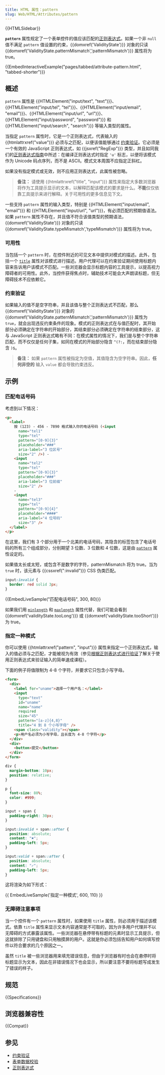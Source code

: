 ```yaml
---
title: HTML 属性：pattern
slug: Web/HTML/Attributes/pattern
---
```


{{HTMLSidebar}}

**`pattern`** 属性规定了一个表单控件的值应该匹配的[正则表达式](/zh-CN/docs/Web/JavaScript/Guide/Regular_Expressions)。如果一个非 `null` 值不满足 `pattern` 值设置的约束，{{domxref('ValidityState')}} 对象的只读 {{domxref('ValidityState.patternMismatch','patternMismatch')}} 属性将为 true。

{{EmbedInteractiveExample("pages/tabbed/attribute-pattern.html", "tabbed-shorter")}}

## 概述

`pattern` 属性是 {{HTMLElement("input/text", "text")}}、{{HTMLElement("input/tel", "tel")}}、{{HTMLElement("input/email", "email")}}、{{HTMLElement("input/url", "url")}}、{{HTMLElement("input/password", "password")}} 和 {{HTMLElement("input/search", "search")}} 等输入类型的属性。

当指定 `pattern` 属性时，它是一个正则表达式，代表输入的 {{htmlattrxref("value")}} 必须与之匹配，以便该值能够通过 [约束验证](/zh-CN/docs/Web/Guide/HTML/Constraint_validation)。它必须是一个有效的 JavaScript 正则表达式，如 {{jsxref("RegExp")}} 类型，并且如同我们的[正则表达式指南](/zh-CN/docs/Web/JavaScript/Guide/Regular_Expressions)中所述：在编译正则表达式时指定 `'u'` 标志，以便将该模式作为 Unicode 码点序列，而不是 ASCII。模式文本周围不应指定正斜杠。

如果没有指定模式或无效，则不应用正则表达式，此属性被忽略。

> **备注：** 请使用 {{htmlattrxref("title", "input")}} 属性来指定大多数浏览器将作为工具提示显示的文本，以解释匹配该模式的要求是什么。**不能**仅仅依靠工具提示来进行解释。关于可用性的更多信息见下文。

一些支持 `pattern` 属性的输入类型，特别是 {{HTMLElement("input/email", "email")}} 和 {{HTMLElement("input/url", "url")}}，有必须匹配的预期值语法。如果 `pattern` 属性不存在，并且值不符合该值类型的预期语法， {{domxref('ValidityState')}} 对象的只读 {{domxref('ValidityState.typeMismatch','typeMismatch')}} 属性将为 true。

### 可用性

当包括一个 `pattern` 时，在控件附近的可见文本中提供对模式的描述。此外，包括一个 [`title`](/zh-CN/docs/Web/HTML/Global_attributes/title) 属性对该模式进行描述。用户代理可以在约束验证期间使用标题内容来告诉用户该模式不匹配。一些浏览器会显示标题内容的工具提示，以提高视力障碍者的可用性。此外，当控件获得焦点时，辅助技术可能会大声朗读标题，但无障碍技术不应依赖它。

### 约束验证

如果输入的值不是空字符串，并且该值与整个正则表达式不匹配，那么 {{domxref('ValidityState')}} 对象的 {{domxref('ValidityState.patternMismatch','patternMismatch')}} 属性为 `true`，就会出现违反约束条件的现象。模式的正则表达式在与值匹配时，其开始部分必须确定在字符串的开始部分，其结束部分必须确定在字符串的结束部分，这与 JavaScript 正则表达式略有不同：在模式属性的情况下，我们是与整个字符串匹配，而不仅仅是任何子集，如同在模式的开始部分隐含 `^(?:`，而在结束部分隐含 `)$`。

> **备注：** 如果 `pattern` 属性被指定为空值，其值隐含为空字符串。因此，**任何非空的** 输入 `value` 都会导致约束违反。

## 示例

### 匹配电话号码

考虑到以下情况：

```html
<p>
  <label>
    按 (123) - 456 - 7890 格式输入你的电话号码 (<input
      name="tel1"
      type="tel"
      pattern="[0-9]{3}"
      placeholder="###"
      aria-label="3 位区号"
      size="2" />) -
    <input
      name="tel2"
      type="tel"
      pattern="[0-9]{3}"
      placeholder="###"
      aria-label="3 位前缀"
      size="2" />
    -
    <input
      name="tel3"
      type="tel"
      pattern="[0-9]{4}"
      placeholder="####"
      aria-label="4 位号码"
      size="3" />
  </label>
</p>
```

在这里，我们有 3 个部分用于一个北美的电话号码，其隐含的标签包含了电话号码的所有三个组成部分，分别期望 3 位数、3 位数和 4 位数，这是由 [`pattern`](/zh-CN/docs/Web/HTML/Attributes/pattern) 属性设定的。

如果值太长或太短，或包含不是数字的字符，patternMismatch 将为 true。当为 `true` 时，该元素与 {{cssxref(":invalid")}} CSS 伪类匹配。

```css
input:invalid {
  border: red solid 3px;
}
```

{{EmbedLiveSample("匹配电话号码", 300, 80)}}

如果我们用 [`minlength`](/zh-CN/docs/Web/HTML/Attributes/minlength) 和 [`maxlength`](/zh-CN/docs/Web/HTML/Attributes/maxlength) 属性代替，我们可能会看到 {{domxref('validityState.tooLong')}} 或 {{domxref('validityState.tooShort')}} 为 true。

### 指定一种模式

你可以使用 {{htmlattrxref("pattern", "input")}} 属性来指定一个正则表达式，输入的值必须与之匹配，才能被视为有效（参见[根据正则表达式进行验证](/zh-CN/docs/Learn/Forms/Form_validation#使用正则表达式校验)了解关于使用正则表达式来验证输入的简单速成课程）。

下面的例子将值限制为 4-8 个字符，并要求它只包含小写字母。

```html
<form>
  <div>
    <label for="uname">选择一个用户名：</label>
    <input
      type="text"
      id="uname"
      name="name"
      required
      size="45"
      pattern="[a-z]{4,8}"
      title="4 到 8 个小写字母" />
    <span class="validity"></span>
    <p>用户名必须为小写字母，且长度为 4-8 个字符</p>
  </div>
  <div>
    <button>提交</button>
  </div>
</form>
```

```css hidden
div {
  margin-bottom: 10px;
  position: relative;
}

p {
  font-size: 80%;
  color: #999;
}

input + span {
  padding-right: 30px;
}

input:invalid + span::after {
  position: absolute;
  content: "✖";
  padding-left: 5px;
}

input:valid + span::after {
  position: absolute;
  content: "✓";
  padding-left: 5px;
}
```

这将渲染为如下形式：

{{ EmbedLiveSample('指定一种模式', 600, 110) }}

### 无障碍注意事项

当一个控件有一个 `pattern` 属性时，如果使用 `title` 属性，则必须用于描述该模式。依靠 `title` 属性来显示文本内容通常是不可取的，因为许多用户代理并不以无障碍的方式暴露该属性。一些浏览器在悬停带有标题的元素时显示工具提示，但这就排除了只用键盘和只用触摸屏的用户。这就是你必须包括告知用户如何填写控件以符合要求的几个原因之一。

虽然 `title` 被一些浏览器用来填充错误信息，但由于浏览器有时也会在悬停时将标题显示为文本，因此在非错误情况下也会显示，所以要注意不要将标题写成发生了错误的样子。

## 规范

{{Specifications}}

## 浏览器兼容性

{{Compat}}

## 参见

- [约束验证](/zh-CN/docs/Web/Guide/HTML/Constraint_validation)
- [表单数据校验](/zh-CN/docs/Learn/Forms/Form_validation)
- [正则表达式](/zh-CN/docs/Web/JavaScript/Guide/Regular_Expressions)
